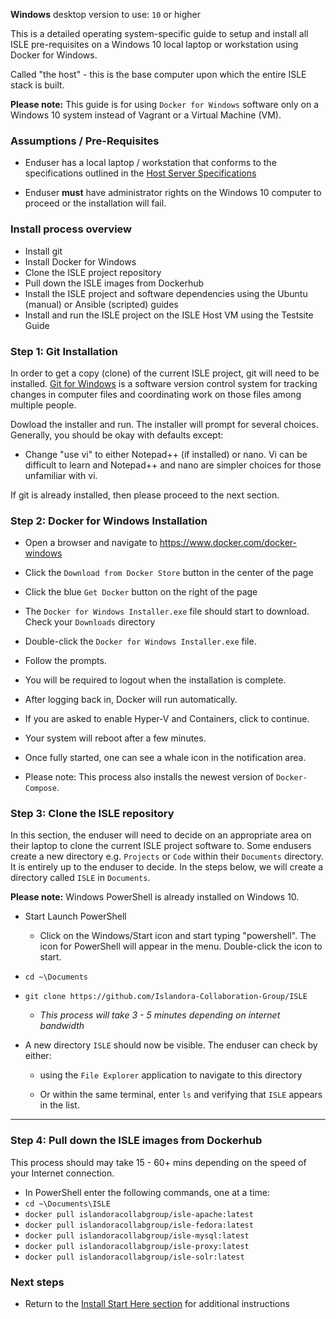 **Windows** desktop version to use: `10` or higher

This is a detailed operating system-specific guide to setup and install all ISLE pre-requisites on a Windows 10 local laptop or workstation using Docker for Windows.

Called "the host" - this is the base computer upon which the entire ISLE stack is built.

**Please note:** This guide is for using `Docker for Windows` software only on a Windows 10 system instead of Vagrant or a Virtual Machine (VM).

### Assumptions / Pre-Requisites

* Enduser has a local laptop / workstation that conforms to the specifications outlined in the [Host Server Specifications](01_installation_host_server/host_server_system_specifications.md)

* Enduser **must** have administrator rights on the Windows 10 computer to proceed or the installation will fail.

### Install process overview

* Install git
* Install Docker for Windows
* Clone the ISLE project repository
* Pull down the ISLE images from Dockerhub
* Install the ISLE project and software dependencies using the Ubuntu (manual) or Ansible (scripted) guides
* Install and run the ISLE project on the ISLE Host VM using the Testsite Guide

### Step 1: Git Installation
In order to get a copy (clone) of the current ISLE project, git will need to be installed. [Git for Windows](https://gitforwindows.org/) is a software version control system for tracking changes in computer files and coordinating work on those files among multiple people.

Dowload the installer and run.  The installer will prompt for several choices.  Generally, you should be okay with defaults except:
* Change "use vi" to either Notepad++ (if installed) or nano.  Vi can be difficult to learn and Notepad++ and nano are simpler choices for those unfamiliar with vi.

If git is already installed, then please proceed to the next section.

### Step 2: Docker for Windows Installation

* Open a browser and navigate to https://www.docker.com/docker-windows

* Click the `Download from Docker Store` button in the center of the page

* Click the blue `Get Docker` button on the right of the page

* The `Docker for Windows Installer.exe` file should start to download. Check your `Downloads` directory

* Double-click the `Docker for Windows Installer.exe` file.  

* Follow the prompts.  

* You will be required to logout when the installation is complete.  

* After logging back in, Docker will run automatically.  

* If you are asked to enable Hyper-V and Containers, click to continue.  

* Your system will reboot after a few minutes.

* Once fully started, one can see a whale icon in the notification area.  

* Please note: This process also installs the newest version of `Docker-Compose`.

### Step 3: Clone the ISLE repository

In this section, the enduser will need to decide on an appropriate area on their laptop to clone the current ISLE project software to. Some endusers create a new directory e.g. `Projects` or `Code` within their `Documents` directory. It is entirely up to the enduser to decide. In the steps below, we will create a directory called `ISLE` in `Documents`.

**Please note:** Windows PowerShell is already installed on Windows 10.  

* Start Launch PowerShell

    * Click on the Windows/Start icon and start typing "powershell".  The icon for PowerShell will appear in the menu. Double-click the icon to start.

* `cd ~\Documents`

* `git clone https://github.com/Islandora-Collaboration-Group/ISLE`

   * _This process will take 3 - 5 minutes depending on internet bandwidth_

* A new directory `ISLE` should now be visible. The enduser can check by either:

    * using the `File Explorer` application to navigate to this directory

    * Or within the same terminal, enter `ls`  and verifying that `ISLE` appears in the list.

---

### Step 4: Pull down the ISLE images from Dockerhub

This process should may take 15 - 60+ mins depending on the speed of your Internet connection.

* In PowerShell enter the following commands, one at a time:
* `cd ~\Documents\ISLE `
* `docker pull islandoracollabgroup/isle-apache:latest`
* `docker pull islandoracollabgroup/isle-fedora:latest`
* `docker pull islandoracollabgroup/isle-mysql:latest`
* `docker pull islandoracollabgroup/isle-proxy:latest`
* `docker pull islandoracollabgroup/isle-solr:latest`


### Next steps

* Return to the [Install Start Here section](../install_start_here.md) for additional instructions
